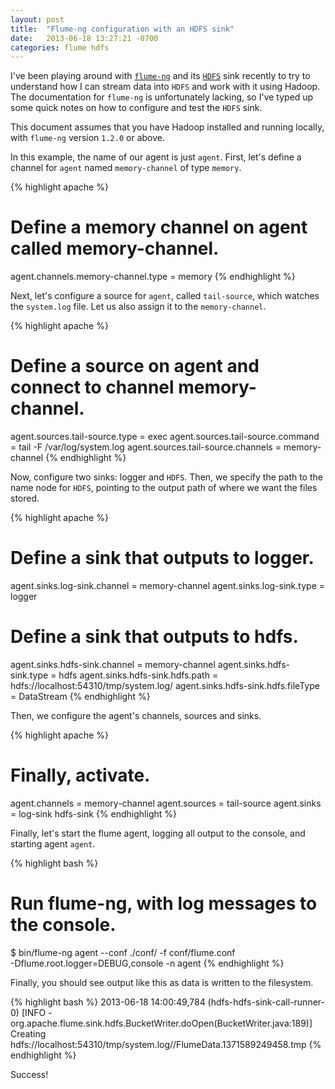 ```yaml
---
layout: post
title:  "Flume-ng configuration with an HDFS sink"
date:   2013-06-18 13:27:21 -0700
categories: flume hdfs
---
```


I've been playing around with [`flume-ng`][flume-ng] and its
[`HDFS`][hdfs] sink recently to try to understand how I can stream data
into `HDFS` and work with it using Hadoop.  The documentation for
`flume-ng` is unfortunately lacking, so I've typed up some quick notes
on how to configure and test the `HDFS` sink.

This document assumes that you have Hadoop installed and running
locally, with `flume-ng` version `1.2.0` or above.

In this example, the name of our agent is just `agent`.  First, let's
define a channel for `agent` named `memory-channel` of type `memory`.

{% highlight apache %}
# Define a memory channel on agent called memory-channel.
agent.channels.memory-channel.type = memory
{% endhighlight %}

Next, let's configure a source for `agent`, called `tail-source`, which
watches the `system.log` file.  Let us also assign it to the
`memory-channel`.

{% highlight apache %}
# Define a source on agent and connect to channel memory-channel.
agent.sources.tail-source.type = exec
agent.sources.tail-source.command = tail -F /var/log/system.log
agent.sources.tail-source.channels = memory-channel
{% endhighlight %}

Now, configure two sinks: logger and `HDFS`.  Then, we specify the path
to the name node for `HDFS`, pointing to the output path of where we
want the files stored.

{% highlight apache %}
# Define a sink that outputs to logger.
agent.sinks.log-sink.channel = memory-channel
agent.sinks.log-sink.type = logger

# Define a sink that outputs to hdfs.
agent.sinks.hdfs-sink.channel = memory-channel
agent.sinks.hdfs-sink.type = hdfs
agent.sinks.hdfs-sink.hdfs.path = hdfs://localhost:54310/tmp/system.log/
agent.sinks.hdfs-sink.hdfs.fileType = DataStream
{% endhighlight %}

Then, we configure the agent's channels, sources and sinks.

{% highlight apache %}
# Finally, activate.
agent.channels = memory-channel
agent.sources = tail-source
agent.sinks = log-sink hdfs-sink
{% endhighlight %}

Finally, let's start the flume agent, logging all output to the console,
and starting agent `agent`.

{% highlight bash %}
# Run flume-ng, with log messages to the console.
$ bin/flume-ng agent --conf ./conf/ -f conf/flume.conf \
    -Dflume.root.logger=DEBUG,console -n agent
{% endhighlight %}

Finally, you should see output like this as data is written to the
filesystem.

{% highlight bash %}
2013-06-18 14:00:49,784 (hdfs-hdfs-sink-call-runner-0) [INFO - org.apache.flume.sink.hdfs.BucketWriter.doOpen(BucketWriter.java:189)] Creating hdfs://localhost:54310/tmp/system.log//FlumeData.1371589249458.tmp
{% endhighlight %}

Success!

[flume-ng]: http://flume.apache.org/
[hdfs]: http://hadoop.apache.org/docs/stable/hdfs_design.html
